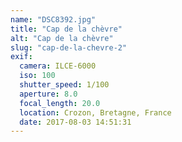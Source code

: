 ```yaml
---
name: "DSC8392.jpg"
title: "Cap de la chèvre"
alt: "Cap de la chèvre"
slug: "cap-de-la-chevre-2"
exif:
  camera: ILCE-6000
  iso: 100
  shutter_speed: 1/100
  aperture: 8.0
  focal_length: 20.0
  location: Crozon, Bretagne, ⁨France⁩
  date: 2017-08-03 14:51:31
---
```


